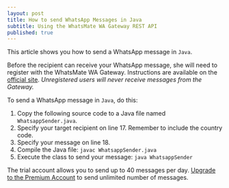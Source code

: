 ```yaml
---
layout: post
title: How to send WhatsApp Messages in Java
subtitle: Using the WhatsMate WA Gateway REST API
published: true
---
```


This article shows you how to send a WhatsApp message in `Java`.

Before the recipient can receive your WhatsApp message, she will need to register with the WhatsMate WA Gateway. Instructions are available on the [official site](http://www.whatsmate.net/whatsapp-gateway.html). *Unregistered users will never receive messages from the Gateway.*


To send a WhatsApp message in `Java`, do this:

1. Copy the following source code to a Java file named `WhatsappSender.java`.  <script src="https://gist.github.com/whatsmate/ada1343baa4f7364d3e1.js"></script>
2. Specify your target recipient on line 17. Remember to include the country code.
3. Specify your message on line 18.
4. Compile the Java file:  `javac WhatsappSender.java`
5. Execute the class to send your message: `java WhatsappSender`


The trial account allows you to send up to 40 messages per day. [Upgrade to the Premium Account](http://www.whatsmate.net/premium-account.html) to send unlimited number of messages.



<br>
<script async src="//pagead2.googlesyndication.com/pagead/js/adsbygoogle.js"></script>
<ins class="adsbygoogle"
     style="display:inline-block;width:728px;height:90px"
     data-ad-client="ca-pub-7383487179928477"
     data-ad-slot="6959057004"></ins>
<script>
(adsbygoogle = window.adsbygoogle || []).push({});
</script>
<br>

